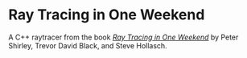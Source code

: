 # Ray Tracing in One Weekend

A C++ raytracer from the book [*Ray Tracing in One Weekend*](https://raytracing.github.io/books/RayTracingInOneWeekend.html)
by Peter Shirley, Trevor David Black, and Steve Hollasch.

